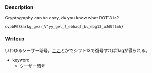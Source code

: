 ### Description
Cryptography can be easy, do you know what ROT13 is? 

`cvpbPGS{arkg_gvzr_V'yy_gel_2_ebhaqf_bs_ebg13_uJdSftmh}`

### Writeup
いわゆるシーザー暗号。[ここ](https://linesegment.web.fc2.com/application/cipher/Caesar.html)とかでシフト13で復号すればflagが得られる。

- keyword
  - [シーザー暗号](https://ja.wikipedia.org/wiki/%E3%82%B7%E3%83%BC%E3%82%B6%E3%83%BC%E6%9A%97%E5%8F%B7)
